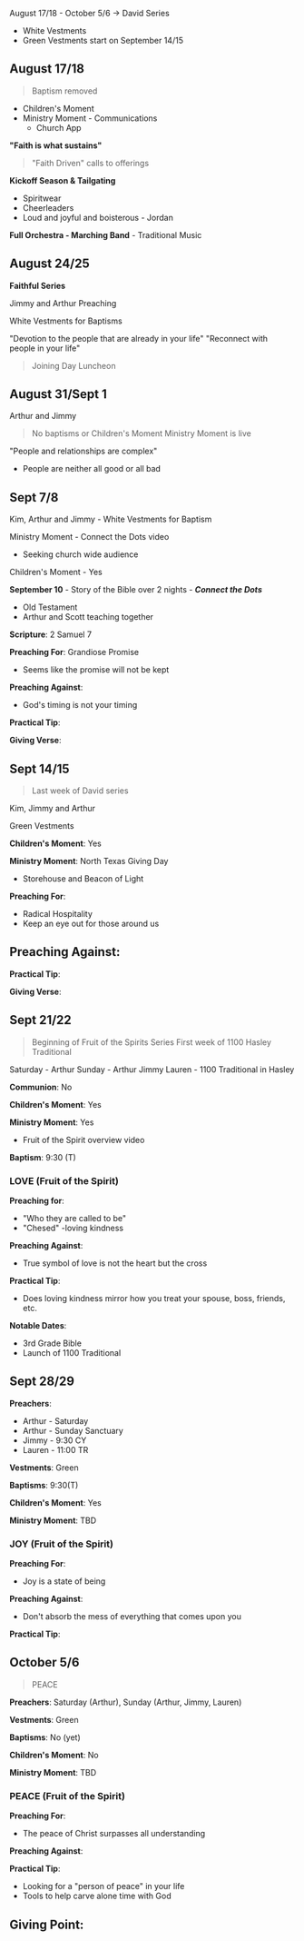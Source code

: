 
August 17/18 - October 5/6 -> David Series

- White Vestments
- Green Vestments start on September 14/15

## August 17/18

> Baptism removed

- Children's Moment
- Ministry Moment - Communications
	- Church App

**"Faith is what sustains"**

> "Faith Driven" calls to offerings

**Kickoff Season & Tailgating**
- Spiritwear
- Cheerleaders
- Loud and joyful and boisterous - Jordan

**Full Orchestra - Marching Band** - Traditional Music

## August 24/25

**Faithful Series**

Jimmy and Arthur Preaching

White Vestments for Baptisms

"Devotion to the people that are already in your life"
"Reconnect with people in your life"

> Joining Day Luncheon

## August 31/Sept 1

Arthur and Jimmy

> No baptisms or Children's Moment
> Ministry Moment is live

"People and relationships are complex"

- People are neither all good or all bad

## Sept 7/8

Kim, Arthur and Jimmy - White Vestments for Baptism

Ministry Moment - Connect the Dots video
- Seeking church wide audience

Children's Moment - Yes

**September 10** - Story of the Bible over 2 nights - ***Connect the Dots***
- Old Testament
- Arthur and Scott teaching together

**Scripture**: 2 Samuel 7

**Preaching For**: Grandiose Promise
- Seems like the promise will not be kept

**Preaching Against**:
- God's timing is not your timing

**Practical Tip**:

**Giving Verse**:

## Sept 14/15

> Last week of David series

Kim, Jimmy and Arthur

Green Vestments

**Children's Moment**: Yes

**Ministry Moment**: North Texas Giving Day
- Storehouse and Beacon of Light

**Preaching For**:
- Radical Hospitality
- Keep an eye out for those around us

**Preaching Against**:
- 

**Practical Tip**:


**Giving Verse**:

## Sept 21/22

> Beginning of Fruit of the Spirits Series
> First week of 1100 Hasley Traditional

Saturday - Arthur
Sunday - Arthur
		Jimmy
		Lauren - 1100 Traditional in Hasley

**Communion**: No

**Children's Moment**: Yes

**Ministry Moment**: Yes
- Fruit of the Spirit overview video

**Baptism**: 9:30 (T)

### LOVE (Fruit of the Spirit)

**Preaching for**:
- "Who they are called to be"
- "Chesed" -loving kindness

**Preaching Against**:
-  True symbol of love is not the heart but the cross

**Practical Tip**:
- Does loving kindness mirror how you treat your spouse, boss, friends, etc.

**Notable Dates**:
- 3rd Grade Bible
- Launch of 1100 Traditional

## Sept 28/29

**Preachers**:
- Arthur - Saturday
- Arthur - Sunday Sanctuary
- Jimmy - 9:30 CY
- Lauren - 11:00 TR

**Vestments**: Green

**Baptisms**: 9:30(T)

**Children's Moment**: Yes

**Ministry Moment**: TBD

### JOY (Fruit of the Spirit)

**Preaching For**: 
- Joy is a state of being

**Preaching Against**:
- Don't absorb the mess of everything that comes upon you

**Practical Tip**:

## October 5/6

> PEACE

**Preachers**: Saturday (Arthur), Sunday (Arthur, Jimmy, Lauren)

**Vestments**: Green

**Baptisms**: No (yet)

**Children's Moment**: No

**Ministry Moment**: TBD

### PEACE (Fruit of the Spirit)

**Preaching For**: 
- The peace of Christ surpasses all understanding

**Preaching Against**: 

**Practical Tip**:
- Looking for a "person of peace" in your life
- Tools to help carve alone time with God

**Giving Point**:
- 
